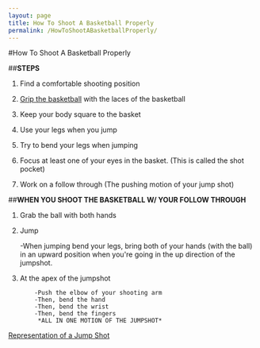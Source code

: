```yaml
---
layout: page
title: How To Shoot A Basketball Properly
permalink: /HowToShootABasketballProperly/
--- 
```


#How To Shoot A Basketball Properly


##**STEPS**
1. Find a comfortable shooting position

2. [Grip the basketball]( https://thumbs.dreamstime.com/z/two-hands-holding-basketball-over-white-background-49182296.jpg) with the laces of the basketball

3. Keep your body square to the basket

4. Use your legs when you jump

5. Try to bend your legs when jumping

6. Focus at least one of your eyes in the basket. (This is called the shot pocket)

7. Work on a follow through (The pushing motion of your jump shot)

##**WHEN YOU SHOOT THE BASKETBALL W/ YOUR FOLLOW THROUGH**
1. Grab the ball with both hands
2. Jump

	-When jumping bend your legs, bring both of your hands (with the ball) in an upward position when you're going in the up direction of the jumpshot.
3. At the apex of the jumpshot
		   
		   -Push the elbow of your shooting arm
		   -Then, bend the hand
		   -Then, bend the wrist  
		   -Then, bend the fingers 
	    	*ALL IN ONE MOTION OF THE JUMPSHOT*
[Representation of a Jump Shot](http://4.bp.blogspot.com/-h3LCrgcqL3Y/VX-eMqO_iiI/AAAAAAAAAAs/wldJifLs70c/s1600/curry-jump%2Bshot%2B2%2Bpaint.jpg)

 
